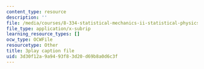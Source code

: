 ```yaml
---
content_type: resource
description: ''
file: /media/courses/8-334-statistical-mechanics-ii-statistical-physics-of-fields-spring-2014/3d30f12a9a9493f83d20d69b8a0d6c3f_9WhnbTT_nS8.srt
file_type: application/x-subrip
learning_resource_types: []
ocw_type: OCWFile
resourcetype: Other
title: 3play caption file
uid: 3d30f12a-9a94-93f8-3d20-d69b8a0d6c3f
---
```

